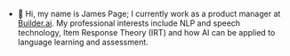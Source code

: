 - 👋 Hi, my name is James Page; I currently work as a product manager at [Builder.ai](https://www.builder.ai/). My professional interests include NLP and speech technology, Item Response Theory (IRT) and how AI can be applied to language learning and assessment. 
